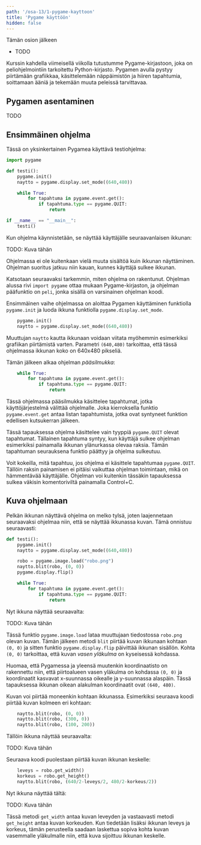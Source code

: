 ```yaml
---
path: '/osa-13/1-pygame-kayttoon'
title: 'Pygame käyttöön'
hidden: false
---
```


<text-box variant='learningObjectives' name='Oppimistavoitteet'>

Tämän osion jälkeen

- TODO

</text-box>

Kurssin kahdella viimeisellä viikolla tutustumme Pygame-kirjastoon, joka on peliohjelmointiin tarkoitettu Python-kirjasto. Pygamen avulla pystyy piirtämään grafiikkaa, käsittelemään näppäimistön ja hiiren tapahtumia, soittamaan ääniä ja tekemään muuta peleissä tarvittavaa.

## Pygamen asentaminen

TODO

## Ensimmäinen ohjelma

Tässä on yksinkertainen Pygamea käyttävä testiohjelma:

```python
import pygame

def testi():
    pygame.init()
    naytto = pygame.display.set_mode((640,480))

    while True:
        for tapahtuma in pygame.event.get():
            if tapahtuma.type == pygame.QUIT:
                return

if __name__ == "__main__":
    testi()
```

Kun ohjelma käynnistetään, se näyttää käyttäjälle seuraavanlaisen ikkunan:

TODO: Kuva tähän

Ohjelmassa ei ole kuitenkaan vielä muuta sisältöä kuin ikkunan näyttäminen. Ohjelman suoritus jatkuu niin kauan, kunnes käyttäjä sulkee ikkunan.

Katsotaan seuraavaksi tarkemmin, miten ohjelma on rakentunut. Ohjelman alussa rivi `import pygame` ottaa mukaan Pygame-kirjaston, ja ohjelman pääfunktio on `peli`, jonka sisällä on varsinainen ohjelman koodi.

Ensimmäinen vaihe ohjelmassa on aloittaa Pygamen käyttäminen funktiolla `pygame.init` ja luoda ikkuna funktiolla `pygame.display.set_mode`.

```python
    pygame.init()
    naytto = pygame.display.set_mode((640,480))
```

Muuttujan `naytto` kautta ikkunaan voidaan viitata myöhemmin esimerkiksi grafiikan piirtämistä varten. Parametri `(640,480)` tarkoittaa, että tässä ohjelmassa ikkunan koko on 640x480 pikseliä.

Tämän jälkeen alkaa ohjelman _pääsilmukka_:

```python
    while True:
        for tapahtuma in pygame.event.get():
            if tapahtuma.type == pygame.QUIT:
                return
```

Tässä ohjelmassa pääsilmukka käsittelee tapahtumat, jotka käyttöjärjestelmä välittää ohjelmalle. Joka kierroksella funktio `pygame.event.get` antaa listan tapahtumista, jotka ovat syntyneet funktion edellisen kutsukerran jälkeen.

Tässä tapauksessa ohjelma käsittelee vain tyyppiä `pygame.QUIT` olevat tapahtumat. Tällainen tapahtuma syntyy, kun käyttäjä sulkee ohjelman esimerkiksi painamalla ikkunan ylänurkassa olevaa raksia. Tämän tapahtuman seurauksena funktio päättyy ja ohjelma sulkeutuu.

Voit kokeilla, mitä tapahtuu, jos ohjelma ei käsittele tapahtumaa `pygame.QUIT`. Tällöin raksin painamisen ei pitäisi vaikuttaa ohjelman toimintaan, mikä on hämmentävää käyttäjälle. Ohjelman voi kuitenkin tässäkin tapauksessa sulkea väkisin komentoriviltä painamalla Control+C.

## Kuva ohjelmaan

Pelkän ikkunan näyttävä ohjelma on melko tylsä, joten laajennetaan seuraavaksi ohjelmaa niin, että se näyttää ikkunassa kuvan. Tämä onnistuu seuraavasti:

```python
def testi():
    pygame.init()
    naytto = pygame.display.set_mode((640,480))

    robo = pygame.image.load("robo.png")
    naytto.blit(robo, (0, 0))
    pygame.display.flip()

    while True:
        for tapahtuma in pygame.event.get():
            if tapahtuma.type == pygame.QUIT:
                return
```

Nyt ikkuna näyttää seuraavalta:

TODO: Kuva tähän

Tässä funktio `pygame.image.load` lataa muuttujaan tiedostossa `robo.png` olevan kuvan. Tämän jälkeen metodi `blit` piirtää kuvan ikkunaan kohtaan `(0, 0)` ja sitten funktio `pygame.display.flip` päivittää ikkunan sisällön. Kohta `(0, 0)` tarkoittaa, että kuvan _vasen yläkulma_  on kyseisessä kohdassa.

Huomaa, että Pygamessa ja yleensä muutenkin koordinaatisto on rakennettu niin, että piirtoalueen vasen yläkulma on kohdassa `(0, 0)` ja koordinaatit kasvavat x-suunnassa oikealle ja y-suunnassa alaspäin. Tässä tapauksessa ikkunan oikean alakulman koordinaatit ovat `(640, 480)`.

Kuvan voi piirtää moneenkin kohtaan ikkunassa. Esimerkiksi seuraava koodi piirtää kuvan kolmeen eri kohtaan:

```python
    naytto.blit(robo, (0, 0))
    naytto.blit(robo, (300, 0))
    naytto.blit(robo, (100, 200))
```

Tällöin ikkuna näyttää seuraavalta:

TODO: Kuva tähän

Seuraava koodi puolestaan piirtää kuvan ikkunan keskelle:

```python
    leveys = robo.get_width()
    korkeus = robo.get_height()
    naytto.blit(robo, (640/2-leveys/2, 480/2-korkeus/2))
```

Nyt ikkuna näyttää tältä:

TODO: Kuva tähän

Tässä metodi `get_width` antaa kuvan leveyden ja vastaavasti metodi `get_height` antaa kuvan korkeuden. Kun tiedetään lisäksi ikkunan leveys ja korkeus, tämän perusteella saadaan laskettua sopiva kohta kuvan vasemmalle yläkulmalle niin, että kuva sijoittuu ikkunan keskelle.
